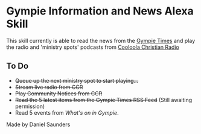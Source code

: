# Gympie Information and News Alexa Skill

This skill currently is able to read the news from the [Gympie Times](http://gympietimes.com.au) and play the radio and 'ministry spots' podcasts from [Cooloola Christian Radio](http://www.cooloolachristianradio.com.au)

## To Do
* ~~Queue up the next ministry spot to start playing...~~
* ~~Stream live radio from CCR~~
* ~~Play Community Notices from CCR~~
* ~~Read the 5 latest items from the Gympie Times RSS Feed~~ (Still awaiting permission)
* Read 5 events from *What's on in Gympie*.

Made by Daniel Saunders